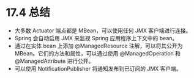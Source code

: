 # 17.4 总结

* 大多数 Actuator 端点都是 MBean，可以使用任何 JMX 客户端进行连接。
* Spring 会自动启用 JMX 来监视 Spring 应用程序上下文中的 bean。
* 通过在实体 bean 上添加 @ManagedResource 注解，可以将其公开为 MBean。它们的方法和属性，可以通过使用 @ManagedOperation 和 @ManagedAttribute 进行公开。
* 可以使用 NotificationPublisher 将通知发布到已订阅的 JMX 客户端。


